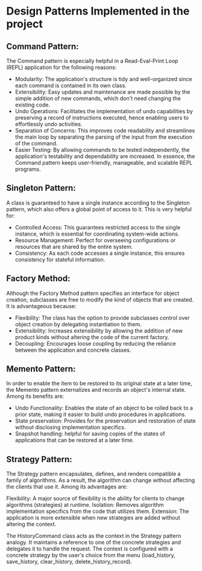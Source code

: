 # Design Patterns Implemented in the project

## Command Pattern: 
The Command pattern is especially helpful in a Read-Eval-Print Loop (REPL) application for the following reasons:

- Modularity: The application's structure is tidy and well-organized since each command is contained in its own class.
- Extensibility: Easy updates and maintenance are made possible by the simple addition of new commands, which don't need changing the existing code.
- Undo Operations: Facilitates the implementation of undo capabilities by preserving a record of instructions executed, hence enabling users to effortlessly undo activities.
- Separation of Concerns: This improves code readability and streamlines the main loop by separating the parsing of the input from the execution of the command.
- Easier Testing: By allowing commands to be tested independently, the application's testability and dependability are increased.
In essence, the Command pattern keeps user-friendly, manageable, and scalable REPL programs.


## Singleton Pattern:
A class is guaranteed to have a single instance according to the Singleton pattern, which also offers a global point of access to it. This is very helpful for:

- Controlled Access: This guarantees restricted access to the single instance, which is essential for coordinating system-wide actions.
- Resource Management: Perfect for overseeing configurations or resources that are shared by the entire system.
- Consistency: As each code accesses a single instance, this ensures consistency for stateful information.


## Factory Method:
Although the Factory Method pattern specifies an interface for object creation, subclasses are free to modify the kind of objects that are created. It is advantageous because:

- Flexibility: The class has the option to provide subclasses control over object creation by delegating instantiation to them.
- Extensibility: Increases extensibility by allowing the addition of new product kinds without altering the code of the current factory.
- Decoupling: Encourages loose coupling by reducing the reliance between the application and concrete classes.


## Memento Pattern: 
In order to enable the item to be restored to its original state at a later time, the Memento pattern externalizes and records an object's internal state. Among its benefits are:

- Undo Functionality: Enables the state of an object to be rolled back to a prior state, making it easier to build undo procedures in applications.
- State preservation: Provides for the preservation and restoration of state without disclosing implementation specifics.
- Snapshot handling: helpful for saving copies of the states of applications that can be restored at a later time.


## Strategy Pattern: 
The Strategy pattern encapsulates, defines, and renders compatible a family of algorithms. As a result, the algorithm can change without affecting the clients that use it. Among its advantages are:

Flexibility: A major source of flexibility is the ability for clients to change algorithms (strategies) at runtime.
Isolation: Removes algorithm implementation specifics from the code that utilizes them.
Extension: The application is more extensible when new strategies are added without altering the context.

The HistoryCommand class acts as the context in the Strategy pattern analogy. It maintains a reference to one of the concrete strategies and delegates it to handle the request. The context is configured with a concrete strategy by the user's choice from the menu (load_history, save_history, clear_history, delete_history_record).
